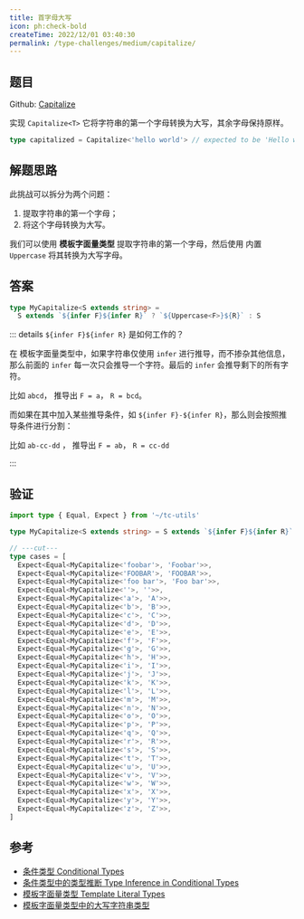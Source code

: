 ```yaml
---
title: 首字母大写
icon: ph:check-bold
createTime: 2022/12/01 03:40:30
permalink: /type-challenges/medium/capitalize/
---
```


## 题目

Github: [Capitalize](https://github.com/type-challenges/type-challenges/blob/main/questions/00110-medium-capitalize/)

实现 `Capitalize<T>` 它将字符串的第一个字母转换为大写，其余字母保持原样。

```ts
type capitalized = Capitalize<'hello world'> // expected to be 'Hello world'
```

## 解题思路

此挑战可以拆分为两个问题：

1. 提取字符串的第一个字母；
2. 将这个字母转换为大写。

我们可以使用 **模板字面量类型** 提取字符串的第一个字母，然后使用 内置 `Uppercase` 将其转换为大写字母。

## 答案

```ts
type MyCapitalize<S extends string> =
  S extends `${infer F}${infer R}` ? `${Uppercase<F>}${R}` : S
```

::: details `${infer F}${infer R}` 是如何工作的？

在 模板字面量类型中，如果字符串仅使用 `infer` 进行推导，而不掺杂其他信息，
那么前面的 `infer` 每一次只会推导一个字符。最后的 `infer` 会推导剩下的所有字符。

比如 `abcd`， 推导出 `F = a`， `R = bcd`。

而如果在其中加入某些推导条件，如 `${infer F}-${infer R}`，那么则会按照推导条件进行分割：

比如 `ab-cc-dd` ， 推导出 `F = ab`， `R = cc-dd`

:::

## 验证

```ts twoslash
import type { Equal, Expect } from '~/tc-utils'

type MyCapitalize<S extends string> = S extends `${infer F}${infer R}` ? `${Uppercase<F>}${R}` : S

// ---cut---
type cases = [
  Expect<Equal<MyCapitalize<'foobar'>, 'Foobar'>>,
  Expect<Equal<MyCapitalize<'FOOBAR'>, 'FOOBAR'>>,
  Expect<Equal<MyCapitalize<'foo bar'>, 'Foo bar'>>,
  Expect<Equal<MyCapitalize<''>, ''>>,
  Expect<Equal<MyCapitalize<'a'>, 'A'>>,
  Expect<Equal<MyCapitalize<'b'>, 'B'>>,
  Expect<Equal<MyCapitalize<'c'>, 'C'>>,
  Expect<Equal<MyCapitalize<'d'>, 'D'>>,
  Expect<Equal<MyCapitalize<'e'>, 'E'>>,
  Expect<Equal<MyCapitalize<'f'>, 'F'>>,
  Expect<Equal<MyCapitalize<'g'>, 'G'>>,
  Expect<Equal<MyCapitalize<'h'>, 'H'>>,
  Expect<Equal<MyCapitalize<'i'>, 'I'>>,
  Expect<Equal<MyCapitalize<'j'>, 'J'>>,
  Expect<Equal<MyCapitalize<'k'>, 'K'>>,
  Expect<Equal<MyCapitalize<'l'>, 'L'>>,
  Expect<Equal<MyCapitalize<'m'>, 'M'>>,
  Expect<Equal<MyCapitalize<'n'>, 'N'>>,
  Expect<Equal<MyCapitalize<'o'>, 'O'>>,
  Expect<Equal<MyCapitalize<'p'>, 'P'>>,
  Expect<Equal<MyCapitalize<'q'>, 'Q'>>,
  Expect<Equal<MyCapitalize<'r'>, 'R'>>,
  Expect<Equal<MyCapitalize<'s'>, 'S'>>,
  Expect<Equal<MyCapitalize<'t'>, 'T'>>,
  Expect<Equal<MyCapitalize<'u'>, 'U'>>,
  Expect<Equal<MyCapitalize<'v'>, 'V'>>,
  Expect<Equal<MyCapitalize<'w'>, 'W'>>,
  Expect<Equal<MyCapitalize<'x'>, 'X'>>,
  Expect<Equal<MyCapitalize<'y'>, 'Y'>>,
  Expect<Equal<MyCapitalize<'z'>, 'Z'>>,
]
```

## 参考

- [条件类型 Conditional Types](https://www.typescriptlang.org/docs/handbook/2/conditional-types.html)
- [条件类型中的类型推断 Type Inference in Conditional Types](https://www.typescriptlang.org/docs/handbook/2/conditional-types.html#inferring-within-conditional-types)
- [模板字面量类型 Template Literal Types](https://www.typescriptlang.org/docs/handbook/2/template-literal-types.html)
- [模板字面量类型中的大写字符串类型](https://www.typescriptlang.org/docs/handbook/release-notes/typescript-4-1.html#template-literal-types)
